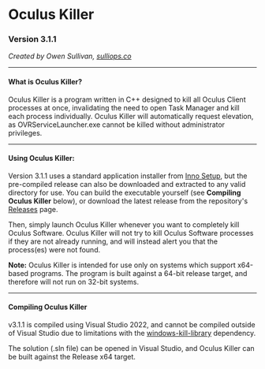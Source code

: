# Oculus Killer

### Version 3.1.1

*Created by Owen Sullivan, [sulliops.co](https://sulliops.co)*

----

#### What is Oculus Killer?

Oculus Killer is a program written in C++ designed to kill all Oculus Client processes at once, invalidating the need to open Task Manager and kill each process individually. Oculus Killer will automatically request elevation, as OVRServiceLauncher.exe cannot be killed without administrator privileges.

----

#### Using Oculus Killer:

Version 3.1.1 uses a standard application installer from [Inno Setup](https://jrsoftware.org/isinfo.php), but the pre-compiled release can also be downloaded and extracted to any valid directory for use. You can build the executable yourself (see **Compiling Oculus Killer** below), or download the latest release from the repository's [Releases](https://github.com/sulliops/OculusKiller/releases) page.

Then, simply launch Oculus Killer whenever you want to completely kill Oculus Software. Oculus Killer will not try to kill Oculus Software processes if they are not already running, and will instead alert you that the process(es) were not found.

**Note:** Oculus Killer is intended for use only on systems which support x64-based programs. The program is built against a 64-bit release target, and therefore will not run on 32-bit systems.

----

#### Compiling Oculus Killer

v3.1.1 is compiled using Visual Studio 2022, and cannot be compiled outside of Visual Studio due to limitations with the [windows-kill-library](https://github.com/ElyDotDev/windows-kill/tree/master/windows-kill-library) dependency.

The solution (.sln file) can be opened in Visual Studio, and Oculus Killer can be built against the Release x64 target.
